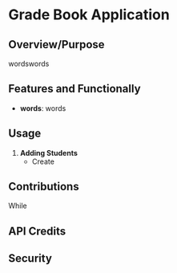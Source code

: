 # Grade Book Application

## Overview/Purpose

wordswords

## Features and Functionally

- **words**: words

## Usage

1. **Adding Students**
   - Create

## Contributions

While


## API Credits

## Security